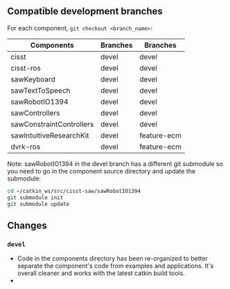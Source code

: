 ## Compatible development branches

For each component, `git checkout <branch_name>`:

| Components               | Branches      | Branches     |
| ------------------------ | ------------- |------------- |
| cisst                    | devel         | devel        |
| cisst-ros                | devel         | devel        |
| sawKeyboard              | devel         | devel        |
| sawTextToSpeech          | devel         | devel        |
| sawRobotIO1394           | devel         | devel        |
| sawControllers           | devel         | devel        |
| sawConstraintControllers | devel         | devel        |
| sawIntuitiveResearchKit  | devel         | feature-ecm  |
| dvrk-ros                 | devel         | feature-ecm  |

Note: sawRobotIO1394 in the devel branch has a different git submodule so you need to go in the component source directory and update the submodule:
```sh
cd ~/catkin_ws/src/cisst-saw/sawRobotIO1394
git submodule init
git submodule update
```

## Changes

### `devel`

* Code in the components directory has been re-organized to better separate the component's code from examples and applications.  It's overall cleaner and works with the latest catkin build tools.
* 
